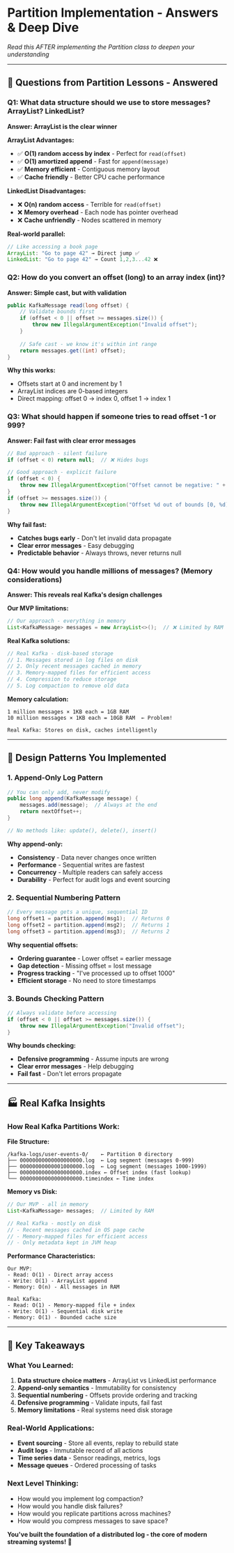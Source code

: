 # Partition Implementation - Answers & Deep Dive

*Read this AFTER implementing the Partition class to deepen your understanding*

---

## 🤔 **Questions from Partition Lessons - Answered**

### **Q1: What data structure should we use to store messages? ArrayList? LinkedList?**

**Answer: ArrayList is the clear winner**

**ArrayList Advantages:**
- ✅ **O(1) random access by index** - Perfect for `read(offset)`
- ✅ **O(1) amortized append** - Fast for `append(message)`
- ✅ **Memory efficient** - Contiguous memory layout
- ✅ **Cache friendly** - Better CPU cache performance

**LinkedList Disadvantages:**
- ❌ **O(n) random access** - Terrible for `read(offset)`
- ❌ **Memory overhead** - Each node has pointer overhead
- ❌ **Cache unfriendly** - Nodes scattered in memory

**Real-world parallel:**
```java
// Like accessing a book page
ArrayList: "Go to page 42" → Direct jump ✅
LinkedList: "Go to page 42" → Count 1,2,3...42 ❌
```

### **Q2: How do you convert an offset (long) to an array index (int)?**

**Answer: Simple cast, but with validation**

```java
public KafkaMessage read(long offset) {
    // Validate bounds first
    if (offset < 0 || offset >= messages.size()) {
        throw new IllegalArgumentException("Invalid offset");
    }
    
    // Safe cast - we know it's within int range
    return messages.get((int) offset);
}
```

**Why this works:**
- Offsets start at 0 and increment by 1
- ArrayList indices are 0-based integers
- Direct mapping: offset 0 → index 0, offset 1 → index 1

### **Q3: What should happen if someone tries to read offset -1 or 999?**

**Answer: Fail fast with clear error messages**

```java
// Bad approach - silent failure
if (offset < 0) return null;  // ❌ Hides bugs

// Good approach - explicit failure
if (offset < 0) {
    throw new IllegalArgumentException("Offset cannot be negative: " + offset);
}
if (offset >= messages.size()) {
    throw new IllegalArgumentException("Offset %d out of bounds [0, %d)".formatted(offset, messages.size()));
}
```

**Why fail fast:**
- **Catches bugs early** - Don't let invalid data propagate
- **Clear error messages** - Easy debugging
- **Predictable behavior** - Always throws, never returns null

### **Q4: How would you handle millions of messages? (Memory considerations)**

**Answer: This reveals real Kafka's design challenges**

**Our MVP limitations:**
```java
// Our approach - everything in memory
List<KafkaMessage> messages = new ArrayList<>();  // ❌ Limited by RAM
```

**Real Kafka solutions:**
```java
// Real Kafka - disk-based storage
// 1. Messages stored in log files on disk
// 2. Only recent messages cached in memory
// 3. Memory-mapped files for efficient access
// 4. Compression to reduce storage
// 5. Log compaction to remove old data
```

**Memory calculation:**
```
1 million messages × 1KB each = 1GB RAM
10 million messages × 1KB each = 10GB RAM  ← Problem!

Real Kafka: Stores on disk, caches intelligently
```

---

## 🧠 **Design Patterns You Implemented**

### **1. Append-Only Log Pattern**
```java
// You can only add, never modify
public long append(KafkaMessage message) {
    messages.add(message);  // Always at the end
    return nextOffset++;
}

// No methods like: update(), delete(), insert()
```

**Why append-only:**
- **Consistency** - Data never changes once written
- **Performance** - Sequential writes are fastest
- **Concurrency** - Multiple readers can safely access
- **Durability** - Perfect for audit logs and event sourcing

### **2. Sequential Numbering Pattern**
```java
// Every message gets a unique, sequential ID
long offset1 = partition.append(msg1);  // Returns 0
long offset2 = partition.append(msg2);  // Returns 1
long offset3 = partition.append(msg3);  // Returns 2
```

**Why sequential offsets:**
- **Ordering guarantee** - Lower offset = earlier message
- **Gap detection** - Missing offset = lost message
- **Progress tracking** - "I've processed up to offset 1000"
- **Efficient storage** - No need to store timestamps

### **3. Bounds Checking Pattern**
```java
// Always validate before accessing
if (offset < 0 || offset >= messages.size()) {
    throw new IllegalArgumentException("Invalid offset");
}
```

**Why bounds checking:**
- **Defensive programming** - Assume inputs are wrong
- **Clear error messages** - Help debugging
- **Fail fast** - Don't let errors propagate

---

## 🏭 **Real Kafka Insights**

### **How Real Kafka Partitions Work:**

**File Structure:**
```
/kafka-logs/user-events-0/    ← Partition 0 directory
├── 00000000000000000000.log  ← Log segment (messages 0-999)
├── 00000000000001000000.log  ← Log segment (messages 1000-1999)
├── 00000000000000000000.index ← Offset index (fast lookup)
└── 00000000000000000000.timeindex ← Time index
```

**Memory vs Disk:**
```java
// Our MVP - all in memory
List<KafkaMessage> messages;  // Limited by RAM

// Real Kafka - mostly on disk
// - Recent messages cached in OS page cache
// - Memory-mapped files for efficient access
// - Only metadata kept in JVM heap
```

**Performance Characteristics:**
```
Our MVP:
- Read: O(1) - Direct array access
- Write: O(1) - ArrayList append
- Memory: O(n) - All messages in RAM

Real Kafka:
- Read: O(1) - Memory-mapped file + index
- Write: O(1) - Sequential disk write
- Memory: O(1) - Bounded cache size
```

---

## 🎯 **Key Takeaways**

### **What You Learned:**
1. **Data structure choice matters** - ArrayList vs LinkedList performance
2. **Append-only semantics** - Immutability for consistency
3. **Sequential numbering** - Offsets provide ordering and tracking
4. **Defensive programming** - Validate inputs, fail fast
5. **Memory limitations** - Real systems need disk storage

### **Real-World Applications:**
- **Event sourcing** - Store all events, replay to rebuild state
- **Audit logs** - Immutable record of all actions
- **Time series data** - Sensor readings, metrics, logs
- **Message queues** - Ordered processing of tasks

### **Next Level Thinking:**
- How would you implement log compaction?
- How would you handle disk failures?
- How would you replicate partitions across machines?
- How would you compress messages to save space?

**You've built the foundation of a distributed log - the core of modern streaming systems!** 🚀
